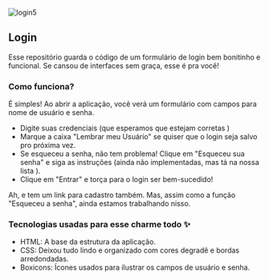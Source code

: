 ![login5](https://github.com/user-attachments/assets/54785a32-20a4-4119-a65e-dc7f6b00866a)
## Login

Esse repositório guarda o código de um formulário de login bem bonitinho e funcional. Se cansou de interfaces sem graça, esse é pra você! 

###  Como funciona? 

É simples! Ao abrir a aplicação, você verá um formulário com campos para nome de usuário e senha.  

* Digite suas credenciais (que esperamos que estejam corretas )
* Marque a caixa "Lembrar meu Usuário" se quiser que o login seja salvo pro próxima vez. 
* Se esqueceu a senha, não tem problema! Clique em "Esqueceu sua senha" e siga as instruções (ainda não implementadas, mas tá na nossa lista ).
* Clique em "Entrar" e torça para o login ser bem-sucedido! 

Ah, e tem um link para cadastro também. Mas, assim como a função "Esqueceu a senha", ainda estamos trabalhando nisso. 


###  Tecnologias usadas para esse charme todo ✨

* HTML: A base da estrutura da aplicação.
* CSS: Deixou tudo lindo e organizado com cores degradê e bordas arredondadas.
* Boxicons: Ícones usados para ilustrar os campos de usuário e senha. 
